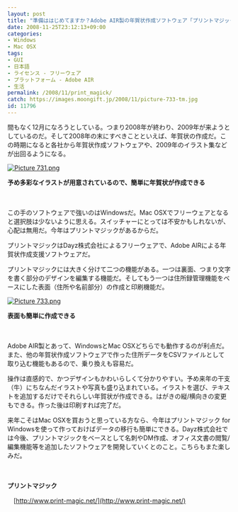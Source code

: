 ```yaml
---
layout: post
title: "準備ははじめてますか？Adobe AIR製の年賀状作成ソフトウェア「プリントマジック」"
date: 2008-11-25T23:12:13+09:00
categories:
- Windows
- Mac OSX
tags: 
- GUI
- 日本語
- ライセンス - フリーウェア
- プラットフォーム - Adobe AIR
- 生活
permalink: /2008/11/print_magick/
catch: https://images.moongift.jp/2008/11/picture-733-tm.jpg
id: 11796
---
```

間もなく12月になろうとしている。つまり2008年が終わり、2009年が来ようとしているのだ。そして2008年の末にすべきことといえば、年賀状の作成だ。この時期になると各社から年賀状作成ソフトウェアや、2009年のイラスト集などが出回るようになる。

  

[![Picture 731.png](https://images.moongift.jp/2008/11/picture-731-tm.jpg)](https://images.moongift.jp/2008/11/picture-731.png)  
  
**予め多彩なイラストが用意されているので、簡単に年賀状が作成できる**

  

　

  

この手のソフトウェアで強いのはWindowsだ。Mac OSXでフリーウェアとなると選択肢は少ないように思える。スイッチャーにとっては不安かもしれないが、心配は無用だ。今年はプリントマジックがあるからだ。

  

プリントマジックはDayz株式会社によるフリーウェアで、Adobe AIRによる年賀状作成支援ソフトウェアだ。

  
  
<!--more-->  

プリントマジックには大きく分けて二つの機能がある。一つは裏面、つまり文字を書く部分のデザインを編集する機能だ。そしてもう一つは住所録管理機能をベースにした表面（住所や名前部分）の作成と印刷機能だ。

  

[![Picture 733.png](https://images.moongift.jp/2008/11/picture-733-tm.jpg)](https://images.moongift.jp/2008/11/picture-733.png)  
  
**表面も簡単に作成できる**

  

　

  

Adobe AIR製とあって、WindowsとMac OSXどちらでも動作するのが利点だ。また、他の年賀状作成ソフトウェアで作った住所データをCSVファイルとして取り込む機能もあるので、乗り換えも容易だ。

  

操作は直感的で、かつデザインもかわいらしくて分かりやすい。予め来年の干支（牛）にちなんだイラストや写真も盛り込まれている。イラストを選び、テキストを追加するだけでそれらしい年賀状が作成できる。はがきの縦/横向きの変更もできる。作った後は印刷すれば完了だ。

  

来年こそはMac OSXを買おうと思っている方なら、今年はプリントマジック for Windowsを使って作っておけばデータの移行も簡単にできる。Dayz株式会社では今後、プリントマジックをベースとして名刺やDM作成、オフィス文書の閲覧/編集機能等を追加したソフトウェアを開発していくとのこと。こちらもまた楽しみだ。

  

　

  

**プリントマジック**  
  
　[http://www.print-magic.net/](http://www.print-magic.net/)

  
